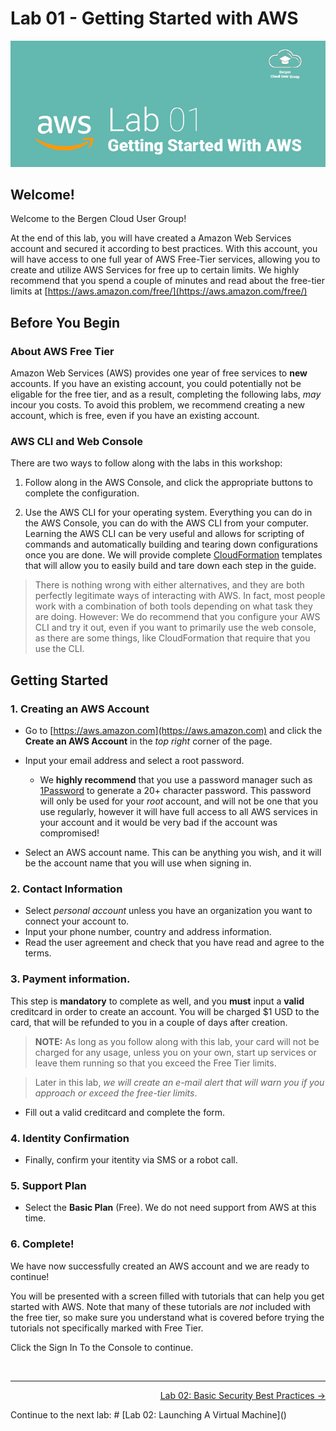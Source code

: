 # Lab 01 - Getting Started with AWS
![Lab 01 Banner](GFX/Lab01.png)

## Welcome!
Welcome to the Bergen Cloud User Group!

At the end of this lab, you will have created a Amazon Web Services account and secured it according to best practices. With this account, you will have access to one full year of AWS Free-Tier services, allowing you to create and utilize AWS Services for free up to certain limits. We highly recommend that you spend a couple of minutes and read about the free-tier limits at [https://aws.amazon.com/free/](https://aws.amazon.com/free/)

## Before You Begin
### About AWS Free Tier
Amazon Web Services (AWS) provides one year of free services to **new** accounts. If you have an existing account, you could potentially not be eligable for the free tier, and as a result, completing the following labs, *may* incour you costs. To avoid this problem, we recommend creating a new account, which is free, even if you have an existing account.

### AWS CLI and Web Console
There are two ways to follow along with the labs in this workshop:

1. Follow along in the AWS Console, and click the appropriate buttons to complete the configuration.

2. Use the AWS CLI for your operating system. Everything you can do in the AWS Console, you can do with the AWS CLI from your computer. Learning the AWS CLI can be very useful and allows for scripting of commands and automatically building and tearing down configurations once you are done. We will provide complete [CloudFormation](https://aws.amazon.com/cloudformation/) templates that will allow you to easily build and tare down each step in the guide.

 > There is nothing wrong with either alternatives, and they are both perfectly legitimate ways of interacting with AWS. In fact, most people work with a combination of both tools depending on what task they are doing. However: We do recommend that you configure your AWS CLI and try it out, even if you want to primarily use the web console, as there are some things, like CloudFormation that require that you use the CLI.

## Getting Started
### 1. Creating an AWS Account
* Go to [https://aws.amazon.com](https://aws.amazon.com) and click the **Create an AWS Account** in the *top right* corner of the page.
* Input your email address and select a root password.
  * We **highly recommend** that you use a password manager such as [1Password](https://1password.com) to generate a 20+ character password. This password will only be used for your *root* account, and will not be one that you use regularly, however it will have full access to all AWS services in your account and it would be very bad if the account was compromised!

* Select an AWS account name. This can be anything you wish, and it will be the account name that you will use when signing in.

### 2. Contact Information
* Select *personal account* unless you have an organization you want to connect your account to.
* Input your phone number, country and address information.
* Read the user agreement and check that you have read and agree to the terms.

### 3. Payment information.
This step is **mandatory** to complete as well, and you **must** input a **valid** creditcard in order to create an account. You will be charged $1 USD to the card, that will be refunded to you in a couple of days after creation.

 > **NOTE:** As long as you follow along with this lab, your card will not be charged for any usage, unless you on your own, start up services or leave them running so that you exceed the Free Tier limits.

> Later in this lab, *we will create an e-mail alert that will warn you if you approach or exceed the free-tier limits*.

* Fill out a valid creditcard and complete the form.

### 4. Identity Confirmation
* Finally, confirm your itentity via SMS or a robot call.

### 5. Support Plan
* Select the **Basic Plan** (Free). We do not need support from AWS at this time.

### 6. Complete!
We have now successfully created an AWS account and we are ready to continue!

You will be presented with a screen filled with tutorials that can help you get started with AWS. Note that many of these tutorials are *not* included with the free tier, so make sure you understand what is covered before trying the tutorials not specifically marked with Free Tier.

Click the Sign In To the Console to continue.

&nbsp;
&nbsp;


---

<p align="right"><a href="../02 - Basic Security Best Practices">Lab 02: Basic Security Best Practices →</a></p>
Continue to the next lab:
# [Lab 02: Launching A Virtual Machine]()
